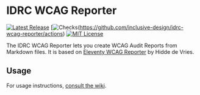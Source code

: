 # IDRC WCAG Reporter

[![Latest Release](https://badgen.net/github/release/github/inclusive-design/idrc-wcag-reporter)](https://github.com/inclusive-design/idrc-wcag-reporter/releases/latest)
[![Checks](https://badgen.net/github/checks/inclusive-design/idrc-wcag-reporter)(https://github.com/inclusive-design/idrc-wcag-reporter/actions)
[![MIT License](https://badgen.net/github/license/inclusive-design/idrc-wcag-reporter)](https://github.com/inclusive-design/idrc-wcag-reporter#MIT-1-ov-file)

The IDRC WCAG Reporter lets you create WCAG Audit Reports from Markdown files. It is based on [Eleventy WCAG Reporter](https://github.com/hidde/eleventy-wcag-reporter)
by Hidde de Vries.

## Usage

For usage instructions, [consult the wiki](https://github.com/inclusive-design/idrc-wcag-reporter/wiki).
